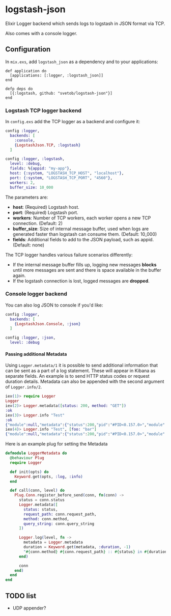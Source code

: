 # logstash-json

Elixir Logger backend which sends logs to logstash in JSON format via TCP.

Also comes with a console logger.

## Configuration

In `mix.exs`, add `logstash_json` as a dependency and to your applications:

```
def application do
  [applications: [:logger, :logstash_json]]
end

defp deps do
  [{:logstash, github: "svetob/logstash-json"}]
end
```

### Logstash TCP logger backend
In `config.exs` add the TCP logger as a backend and configure it:

```Elixir
config :logger,
  backends: [
    :console,
    {LogstashJson.TCP, :logstash}
  ]

config :logger, :logstash,
  level: :debug,
  fields: %{appid: "my-app"},
  host: {:system, "LOGSTASH_TCP_HOST", "localhost"},
  port: {:system, "LOGSTASH_TCP_PORT", "4560"},
  workers: 2,
  buffer_size: 10_000
```

The parameters are:
- __host__: (Required) Logstash host.
- __port__: (Required) Logstash port.
- __workers__: Number of TCP workers, each worker opens a new TCP connection. (Default: 2)
- __buffer_size__: Size of internal message buffer, used when logs are generated faster than logstash can consume them. (Default: 10_000)
- __fields__: Additional fields to add to the JSON payload, such as appid. (Default: none)

The TCP logger handles various failure scenarios differently:
- If the internal message buffer fills up, logging new messages __blocks__ until more messages are sent and there is space available in the buffer again.
- If the logstash connection is lost, logged messages are __dropped__.


### Console logger backend

You can also log JSON to console if you'd like:

```Elixir
config :logger,
  backends: [
    {LogstashJson.Console, :json}
  ]

config :logger, :json,
  level: :debug
```

#### Passing additional Metadata
Using `Logger.metadata/1` it is possible to send additional information that can be sent as a part of a log statement. These will appear in Kibana as separate fields. An example is to send HTTP status codes or request duration details.
Metadata can also be appended with the second argument of `Logger.info/2`.

```Elixir
iex(1)> require Logger
Logger
iex(2)> Logger.metadata([status: 200, method: "GET"])
:ok
iex(3)> Logger.info "Test"
:ok
{"module":null,"metadata":{"status":200,"pid":"#PID<0.157.0>","module":null,"method":"GET","line":3,"function":null,"file":"iex"},"message":"Test","line":3,"level":"info","function":null,"@timestamp":"2017-05-15T16:12:26.568+02:00"}
iex(4)> Logger.info "Test", [foo: "bar"]
{"module":null,"metadata":{"status":200,"pid":"#PID<0.157.0>","module":null,"method":"GET","line":4,"function":null,"foo":"bar","file":"iex"},"message":"Test","line":4,"level":"info","function":null,"@timestamp":"2017-05-15T16:13:18.254+02:00"}
```

Here is an example plug for setting the Metadata

```Elixir
defmodule LoggerMetadata do
  @behaviour Plug
  require Logger

  def init(opts) do
    Keyword.get(opts, :log, :info)
  end

  def call(conn, level) do
    Plug.Conn.register_before_send(conn, fn(conn) ->
      status = conn.status
      Logger.metadata([
        status: status,
        request_path: conn.request_path,
        method: conn.method,
        query_string: conn.query_string
      ])

      Logger.log(level, fn ->
        metadata = Logger.metadata
        duration = Keyword.get(metadata, :duration, -1)
        "#{conn.method} #{conn.request_path} :: #{status} in #{duration}ms"
      end)

      conn
    end)
  end
end
```



## TODO list

- UDP appender?
